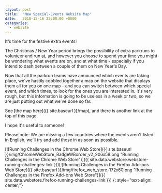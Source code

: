 ```yaml
---
layout: post
title:  "New Special-Events Website Map"
date:   2018-12-16 23:00:00 +0000
categories:
  - website
---
```


It's time for the festive extra events!

The Christmas / New Year period brings the possibility of extra parkruns to
volunteer and run at, and however you choose to spend your time you might be
wondering what events are on, and at what time - especially if you intend to
dash between a couple of them on New Year's Day.

Now that all the parkrun teams have announced which events are taking place,
we've hastily cobbled together a map on the website that displays them all for
you on one map - and you can switch between which special event, and which times,
to look for the ones you are interested in. It's very rough, but this information
is going to be useless in a week or two, so we are just putting out what we've
done so far.

See [the map here]({{ site.baseurl }}/map), and there is another link at the top
of this page.

I hope it's useful to someone!

Please note: We are missing a few countries where the events aren't listed in
English, we'll try and add those in as soon as possible.


[![Running Challenges in the Chrome Web Store]({{ site.baseurl }}/img/ChromeWebStore_BadgeWBorder_v2_206x58.png "Running Challenges in the Chrome Web Store")]({{ site.data.webstore.webstore-running-challenges-link }})[![Running Challenges in the Firefox Add-ons Web Store]({{ site.baseurl }}/img/firefox_web_store-172x60.png "Running Challenges in the Firefox Add-ons Web Store")]({{ site.data.webstore.firefox-running-challenges-link }})
{: style="text-align: center;"}
